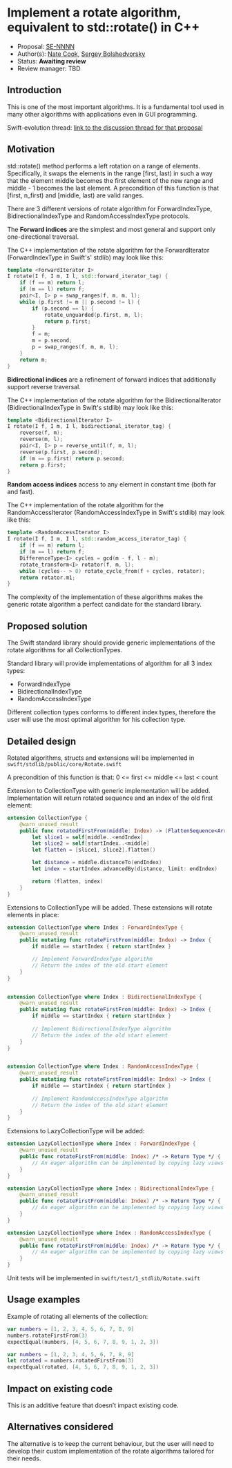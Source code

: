 # Implement a rotate algorithm, equivalent to std::rotate() in C++

* Proposal: [SE-NNNN](https://github.com/apple/swift-evolution/blob/master/proposals/NNNN-implement-a-rotate-algorithm.md)
* Author(s): [Nate Cook](https://github.com/natecook1000), [Sergey Bolshedvorsky](https://github.com/bolshedvorsky)
* Status: **Awaiting review**
* Review manager: TBD

## Introduction

This is one of the most important algorithms. It is a fundamental tool used in many 
other algorithms with applications even in GUI programming. 

Swift-evolution thread: [link to the discussion thread for that proposal](https://lists.swift.org/pipermail/swift-evolution/Week-of-Mon-20151214/002213.html)

## Motivation

std::rotate() method performs a left rotation on a range of elements. 
Specifically, it swaps the elements in the range [first, last) 
in such a way that the element middle becomes the first element 
of the new range and middle - 1 becomes the last element.
A precondition of this function is that [first, n_first) and 
[middle, last) are valid ranges.

There are 3 different versions of rotate algorithm for ForwardIndexType, 
BidirectionalIndexType and RandomAccessIndexType protocols. 

The **Forward indices** are the simplest and most general and support 
only one-directional traversal.

The C++ implementation of the rotate algorithm for the ForwardIterator 
(ForwardIndexType in Swift's' stdlib) may look like this:

```C++
template <ForwardIterator I>
I rotate(I f, I m, I l, std::forward_iterator_tag) {
    if (f == m) return l;
    if (m == l) return f;
    pair<I, I> p = swap_ranges(f, m, m, l);
    while (p.first != m || p.second != l) {
        if (p.second == l) {
            rotate_unguarded(p.first, m, l);
            return p.first;
        }
        f = m;
        m = p.second;
        p = swap_ranges(f, m, m, l);
    }
    return m;
}
```

**Bidirectional indices** are a refinement of forward indices that
additionally support reverse traversal.

The C++ implementation of the rotate algorithm for the BidirectionalIterator 
(BidirectionalIndexType in Swift's stdlib) may look like this:

```C++
template <BidirectionalIterator I>
I rotate(I f, I m, I l, bidirectional_iterator_tag) {
    reverse(f, m);
    reverse(m, l);
    pair<I, I> p = reverse_until(f, m, l);
    reverse(p.first, p.second);
    if (m == p.first) return p.second;
    return p.first;
}
```

**Random access indices** access to any element in constant time (both far and fast).

The C++ implementation of the rotate algorithm for the RandomAccessIterator 
(RandomAccessIndexType in Swift's stdlib) may look like this:

```C++
template <RandomAccessIterator I>
I rotate(I f, I m, I l, std::random_access_iterator_tag) {
    if (f == m) return l;
    if (m == l) return f;
    DifferenceType<I> cycles = gcd(m - f, l - m);
    rotate_transform<I> rotator(f, m, l);
    while (cycles-- > 0) rotate_cycle_from(f + cycles, rotator);
    return rotator.m1;
}
```

The complexity of the implementation of these algorithms makes the generic rotate algorithm 
a perfect candidate for the standard library.

## Proposed solution

The Swift standard library should provide generic implementations of the rotate algorithms 
for all CollectionTypes.

Standard library will provide implementations of algorithm for all 3 index types:
- ForwardIndexType
- BidirectionalIndexType
- RandomAccessIndexType

Different collection types conforms to different index types, therefore the user will use the 
most optimal algorithm for his collection type.

## Detailed design

Rotated algorithms, structs and extensions will be implemented in `swift/stdlib/public/core/Rotate.swift`

A precondition of this function is that:
0 <= first <= middle <= last < count

Extension to CollectionType with generic implementation will be added. 
Implementation will return rotated sequence and an index of the old first element: 

```Swift
extension CollectionType {
    @warn_unused_result
    public func rotatedFirstFrom(middle: Index) -> (FlattenSequence<Array<Self.SubSequence>>, Index) {
        let slice1 = self[middle..<endIndex]
        let slice2 = self[startIndex..<middle]
        let flatten = [slice1, slice2].flatten()

        let distance = middle.distanceTo(endIndex)
        let index = startIndex.advancedBy(distance, limit: endIndex)

        return (flatten, index)
    }
}
```

Extensions to CollectionType will be added. These extensions will rotate elements in place:

```Swift
extension CollectionType where Index : ForwardIndexType {
    @warn_unused_result
    public mutating func rotateFirstFrom(middle: Index) -> Index {
        if middle == startIndex { return startIndex }

        // Implement ForwardIndexType algorithm
        // Return the index of the old start element
    }
}


extension CollectionType where Index : BidirectionalIndexType {
    @warn_unused_result
    public mutating func rotateFirstFrom(middle: Index) -> Index {
        if middle == startIndex { return startIndex }
        
        // Implement BidirectionalIndexType algorithm
        // Return the index of the old start element
    }
}


extension CollectionType where Index : RandomAccessIndexType {
    @warn_unused_result
    public mutating func rotateFirstFrom(middle: Index) -> Index {
        if middle == startIndex { return startIndex }
        
        // Implement RandomAccessIndexType algorithm
        // Return the index of the old start element
    }
}
```

Extensions to LazyCollectionType will be added:

```Swift
extension LazyCollectionType where Index : ForwardIndexType {
    @warn_unused_result
    public func rotateFirstFrom(middle: Index) /* -> Return Type */ {
        // An eager algorithm can be implemented by copying lazy views to an array.
    }
}

extension LazyCollectionType where Index : BidirectionalIndexType {
    @warn_unused_result
    public func rotateFirstFrom(middle: Index) /* -> Return Type */ {
        // An eager algorithm can be implemented by copying lazy views to an array.
    }
}

extension LazyCollectionType where Index : RandomAccessIndexType {
    @warn_unused_result
    public func rotateFirstFrom(middle: Index) /* -> Return Type */ {
        // An eager algorithm can be implemented by copying lazy views to an array.
    }
}
```

Unit tests will be implemented in `swift/test/1_stdlib/Rotate.swift`

## Usage examples

Example of rotating all elements of the collection:

```Swift
var numbers = [1, 2, 3, 4, 5, 6, 7, 8, 9]
numbers.rotateFirstFrom(3)
expectEqual(numbers, [4, 5, 6, 7, 8, 9, 1, 2, 3])
```

```Swift
var numbers = [1, 2, 3, 4, 5, 6, 7, 8, 9]
let rotated = numbers.rotatedFirstFrom(3)
expectEqual(rotated, [4, 5, 6, 7, 8, 9, 1, 2, 3])
```

## Impact on existing code

This is an additive feature that doesn’t impact existing code.

## Alternatives considered

The alternative is to keep the current behaviour, but the user will need to develop 
their custom implementation of the rotate algorithms tailored for their needs.